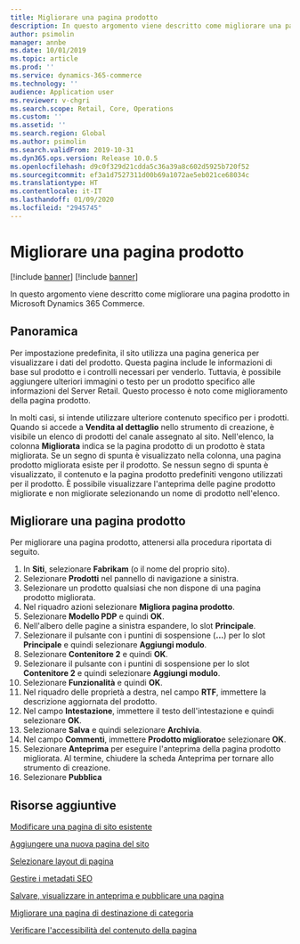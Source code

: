 ```yaml
---
title: Migliorare una pagina prodotto
description: In questo argomento viene descritto come migliorare una pagina prodotto in Microsoft Dynamics 365 Commerce.
author: psimolin
manager: annbe
ms.date: 10/01/2019
ms.topic: article
ms.prod: ''
ms.service: dynamics-365-commerce
ms.technology: ''
audience: Application user
ms.reviewer: v-chgri
ms.search.scope: Retail, Core, Operations
ms.custom: ''
ms.assetid: ''
ms.search.region: Global
ms.author: psimolin
ms.search.validFrom: 2019-10-31
ms.dyn365.ops.version: Release 10.0.5
ms.openlocfilehash: d9c0f329d21cdda5c36a39a8c602d5925b720f52
ms.sourcegitcommit: ef3a1d7527311d00b69a1072ae5eb021ce68034c
ms.translationtype: HT
ms.contentlocale: it-IT
ms.lasthandoff: 01/09/2020
ms.locfileid: "2945745"
---
```

# <a name="enrich-a-product-page"></a>Migliorare una pagina prodotto

[!include [banner](includes/preview-banner.md)]
[!include [banner](includes/banner.md)]

In questo argomento viene descritto come migliorare una pagina prodotto in Microsoft Dynamics 365 Commerce.

## <a name="overview"></a>Panoramica

Per impostazione predefinita, il sito utilizza una pagina generica per visualizzare i dati del prodotto. Questa pagina include le informazioni di base sul prodotto e i controlli necessari per venderlo. Tuttavia, è possibile aggiungere ulteriori immagini o testo per un prodotto specifico alle informazioni del Server Retail. Questo processo è noto come miglioramento della pagina prodotto.

In molti casi, si intende utilizzare ulteriore contenuto specifico per i prodotti. Quando si accede a **Vendita al dettaglio** nello strumento di creazione, è visibile un elenco di prodotti del canale assegnato al sito. Nell'elenco, la colonna **Migliorata** indica se la pagina prodotto di un prodotto è stata migliorata. Se un segno di spunta è visualizzato nella colonna, una pagina prodotto migliorata esiste per il prodotto. Se nessun segno di spunta è visualizzato, il contenuto e la pagina prodotto predefiniti vengono utilizzati per il prodotto. È possibile visualizzare l'anteprima delle pagine prodotto migliorate e non migliorate selezionando un nome di prodotto nell'elenco.

## <a name="enrich-a-product-page"></a>Migliorare una pagina prodotto

Per migliorare una pagina prodotto, attenersi alla procedura riportata di seguito.

1. In **Siti**, selezionare **Fabrikam** (o il nome del proprio sito).
1. Selezionare **Prodotti** nel pannello di navigazione a sinistra.
1. Selezionare un prodotto qualsiasi che non dispone di una pagina prodotto migliorata.
1. Nel riquadro azioni selezionare **Migliora pagina prodotto**.
1. Selezionare **Modello PDP** e quindi **OK**.
1. Nell'albero delle pagine a sinistra espandere, lo slot **Principale**.
1. Selezionare il pulsante con i puntini di sospensione (**...**) per lo slot **Principale** e quindi selezionare **Aggiungi modulo**.
1. Selezionare **Contenitore 2** e quindi **OK**.
1. Selezionare il pulsante con i puntini di sospensione per lo slot **Contenitore 2** e quindi selezionare **Aggiungi modulo**.
1. Selezionare **Funzionalità** e quindi **OK**.
1. Nel riquadro delle proprietà a destra, nel campo **RTF**, immettere la descrizione aggiornata del prodotto.
1. Nel campo **Intestazione**, immettere il testo dell'intestazione e quindi selezionare **OK**.
1. Selezionare **Salva** e quindi selezionare **Archivia**.
1. Nel campo **Commenti**, immettere **Prodotto migliorato**e selezionare **OK**.
1. Selezionare **Anteprima** per eseguire l'anteprima della pagina prodotto migliorata. Al termine, chiudere la scheda Anteprima per tornare allo strumento di creazione.
1. Selezionare **Pubblica**

## <a name="additional-resources"></a>Risorse aggiuntive

[Modificare una pagina di sito esistente](modify-existing-page.md)

[Aggiungere una nuova pagina del sito](add-new-page.md)

[Selezionare layout di pagina](select-page-layouts.md)

[Gestire i metadati SEO](manage-seo-metadata.md)

[Salvare, visualizzare in anteprima e pubblicare una pagina](save-preview-publish-page.md)

[Migliorare una pagina di destinazione di categoria](enrich-category-page.md)

[Verificare l'accessibilità del contenuto della pagina](verify-accessibility.md)
